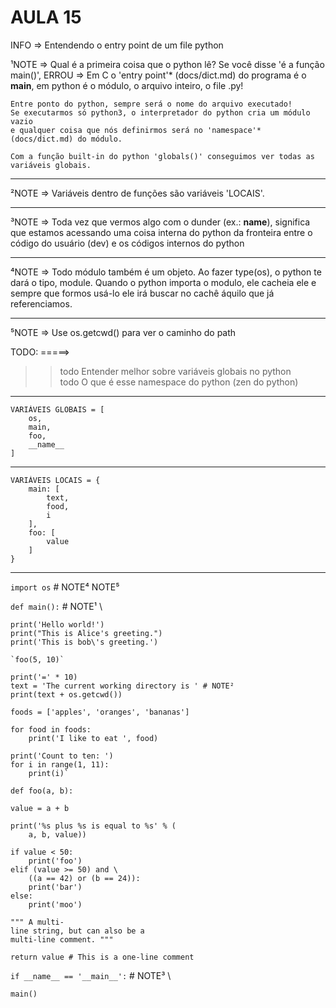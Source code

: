# AULA 15

INFO => Entendendo o entry point de um file python

¹NOTE =>
Qual é a primeira coisa que o python lê?
Se você disse 'é a função main()', ERROU
    => Em C o 'entry point'* (docs/dict.md) do programa é o __main__,
    em python é o módulo, o arquivo inteiro, o file .py!

    Entre ponto do python, sempre será o nome do arquivo executado!
    Se executarmos só python3, o interpretador do python cria um módulo vazio 
    e qualquer coisa que nós definirmos será no 'namespace'* (docs/dict.md) do módulo.

    Com a função built-in do python 'globals()' conseguimos ver todas as variáveis globais.

---

²NOTE => Variáveis dentro de funções são variáveis 'LOCAIS'.

---

³NOTE => Toda vez que vermos algo com o dunder (ex.: __name__), significa que estamos acessando uma coisa interna do python
    da fronteira entre o código do usuário (dev) e os códigos internos do python

---

⁴NOTE => Todo módulo também é um objeto. Ao fazer type(os), o python te dará o tipo, module. Quando o python importa o modulo, ele cacheia ele e sempre que formos usá-lo ele irá buscar no cachê áquilo que já referenciamos.

---

⁵NOTE => Use os.getcwd() para ver o caminho do path

TODO:
=====>
>> todo Entender melhor sobre variáveis globais no python \
>> todo O que é esse namespace  do python (zen do python)

---

    VARIÁVEIS GLOBAIS = [
        os,
        main,
        foo,
        __name__
    ]

---

    VARIÁVEIS LOCAIS = {
        main: [
            text,
            food,
            i
        ],
        foo: [
            value
        ]
    }

---

`import os` # NOTE⁴ NOTE⁵

`def main():` # NOTE¹ \

    print('Hello world!')
    print("This is Alice's greeting.")
    print('This is bob\'s greeting.')

    `foo(5, 10)`

    print('=' * 10)
    text = 'The current working directory is ' # NOTE²
    print(text + os.getcwd())

    foods = ['apples', 'oranges', 'bananas']

    for food in foods:
        print('I like to eat ', food)

    print('Count to ten: ')
    for i in range(1, 11):
        print(i)`

`def foo(a, b):`

    value = a + b

    print('%s plus %s is equal to %s' % (
        a, b, value))

    if value < 50:
        print('foo')
    elif (value >= 50) and \
        ((a == 42) or (b == 24)):
        print('bar')
    else:
        print('moo')

    """ A multi-
    line string, but can also be a 
    multi-line comment. """

    return value # This is a one-line comment

`if __name__ == '__main__':` # NOTE³ \

    main()
